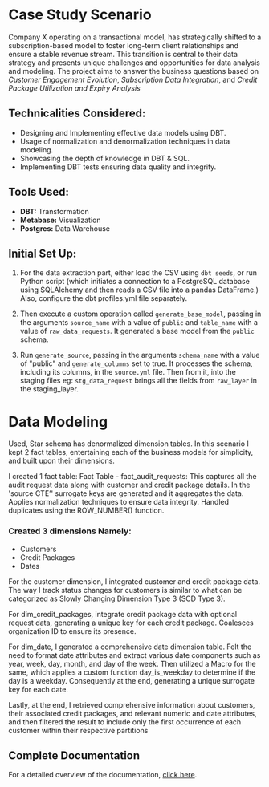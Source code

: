 # Case Study Scenario
Company X operating on a transactional model, has strategically shifted to a subscription-based model to foster long-term client relationships and ensure a stable revenue stream. This transition is central to their data strategy and presents unique challenges and opportunities for data analysis and modeling.
The project aims to answer the business questions based on *Customer Engagement Evolution*, *Subscription Data Integration*, and *Credit Package Utilization and Expiry Analysis*


## Technicalities Considered:
- Designing and Implementing effective data models using DBT.
- Usage of normalization and denormalization techniques in data modeling.
- Showcasing the depth of knowledge in DBT & SQL.
- Implementing DBT tests ensuring data quality and integrity.


## Tools Used:
- **DBT:** Transformation 
- **Metabase:** Visualization
- **Postgres:** Data Warehouse

## Initial Set Up:
1. For the data extraction part, either load the CSV using `dbt seeds`, or run Python script (which initiates a connection to a PostgreSQL database using SQLAlchemy and then reads a CSV file into a pandas DataFrame.) Also, configure the dbt profiles.yml file separately. 

2. Then execute a custom operation called `generate_base_model`, passing in the arguments `source_name` with a value of `public` and `table_name` with a value of `raw_data_requests`. It generated a base model from the `public` schema.

3. Run `generate_source`, passing in the arguments `schema_name` with a value of "public" and `generate_columns` set to true. It processes the schema, including its columns, in the `source.yml` file. Then from it, into the staging files eg: `stg_data_request` brings all the fields from `raw_layer` in the staging_layer.



# Data Modeling 
Used, Star schema has denormalized dimension tables. In this scenario I kept 2 fact tables, entertaining each of the business models for simplicity, and built upon their dimensions.

I created 1 fact table: Fact Table - fact_audit_requests:
This captures all the audit request data along with customer and credit package details.
In the 'source CTE’' surrogate keys are generated and it aggregates the data. Applies normalization techniques to ensure data integrity. Handled duplicates using the ROW_NUMBER() function.

### Created 3 dimensions Namely:
- Customers
- Credit Packages
- Dates

For the customer dimension, I integrated customer and credit package data. The way I track status changes for customers is similar to what can be categorized as Slowly Changing Dimension Type 3 (SCD Type 3).

For dim_credit_packages, integrate credit package data with optional request data, generating a unique key for each credit package. Coalesces organization ID to ensure its presence.

For dim_date, I  generated a comprehensive date dimension table. Felt the need to format date attributes and extract various date components such as year, week, day, month, and day of the week. Then utilized a Macro for the same, which applies a custom function day_is_weekday to determine if the day is a weekday. Consequently at the end, generating a unique surrogate key for each date.

Lastly, at the end, I retrieved comprehensive information about customers, their associated credit packages, and relevant numeric and date attributes, and then filtered the result to include only the first occurrence of each customer within their respective partitions



## Complete Documentation
For a detailed overview of the documentation, [click here](https://docs.google.com/document/d/1vupPREntZm1Orgefxd2ylUCLQsIVVLNfqe2uXVZYd4Y/edit).

